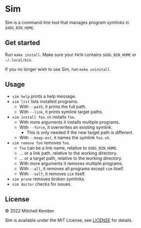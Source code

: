 # Sim

Sim is a command-line tool that manages program symlinks in `$XDG_BIN_HOME`.

## Get started

Run `make install`. Make sure your `PATH` contains `$XDG_BIN_HOME` or `~/.local/bin`.

If you no longer wish to use Sim, run `make uninstall`.

## Usage

- `sim help` prints a help message.
- `sim list` lists installed programs.
    - With `--path`, it prints the full path.
    - With `--link`, it prints symlink target paths.
- `sim install foo.sh` installs `foo`.
    - With more arguments it installs multiple programs.
    - With `--force`, it overwrites an existing symlink.
        - This is only needed if the new target path is different.
    - With `--keep-ext`, it names the symlink `foo.sh`.
- `sim remove foo` removes `foo`.
    - `foo` can be a link name, relative to `$XDG_BIN_HOME`.
    - ... or a link path, relative to the working directory.
    - ... or a target path, relative to the working directory.
    - With more arguments it removes multiple programs.
    - With `--all`, it removes all programs except `sim` itself.
    - With `--self`, it removes `sim` itself.
- `sim prune` removes broken symlinks.
- `sim doctor` checks for issues.

## License

© 2022 Mitchell Kember

Sim is available under the MIT License; see [LICENSE](LICENSE.md) for details.
